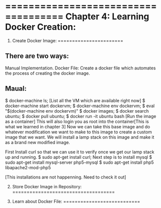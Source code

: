 ====================================
Chapter 4: Learning Docker Creation:
====================================

1. Create Docker Image:
=======================

There are two ways:
-------------------
Manual Implementation.
Docker File: Create a docker file which automates the process of creating the docker image.

Maual:
------
$ docker-machine ls;  [List all the VM which are available right now]
$ docker-machine start dockervm;
$ docker-machine env dockervm;
$ eval "$(docker-machine env dockervm)"
$ docker images;
$ docker search ubuntu;
$ docker pull ubuntu;
$ docker run -it ubuntu bash  [Run the image as a container]
This will also login you as root into the container[This is what we learned in chapter 3]
Now we can take this base image and do whatever modification we want to make to this image to create
a custom image that we want.
We will install a lamp stack on this image and make it as a brand new modified image.

First Install curl so that we can use it to verify once we get our lamp stack up and running.
$ sudo apt-get install curl;
Next step is to install mysql
$ sudo apt-get install mysql-server php5-mysql
$ sudo apt-get install php5 libapache2-mod-php5

[This installations are not happenning. Need to check it out]







2. Store Docker Image in Repository:
====================================












3. Learn about Docker File:
===========================
